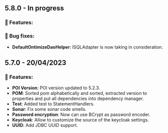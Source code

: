## 5.8.0 - In progress
### 🚀 Features:
### 🔧 Bug fixes:
* **DefaultOntimizeDaoHelper**: ISQLAdapter is now taking in consideration.
## 5.7.0 - 20/04/2023
### 🚀 Features:
* **POI Version**: POI version updated to 5.2.3.
* **POM**: Sorted pom alphabetically and sorted, extracted version to properties and put all dependencies into dependency manager.
* **Test**: Added test to StatementHandlers.
* **Sonar**: Fix some sonar code smells.
* **Password encryption**: Now can use BCrypt as password encoder.
* **Keycloak**: Allow to customize the source of the keycloak settings.
* **UUID**: Add JDBC UUID support.
<!-- ### 🔧 Bug fixes: -->
